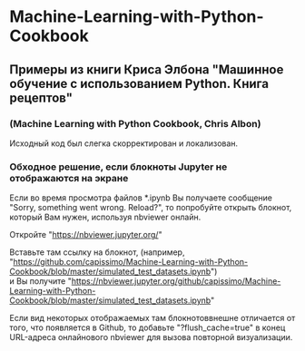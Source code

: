 # Machine-Learning-with-Python-Cookbook

## Примеры из книги Криса Элбона "Машинное обучение с использованием Python. Книга рецептов" 
### (Machine Learning with Python Cookbook, Chris Albon)

Исходный код был слегка скорректирован и локализован.

### Обходное решение, если блокноты Jupyter не отображаются на экране

Если во время просмотра файлов *.ipynb Вы получаете сообщение "Sorry, something went wrong. Reload?",
то попробуйте открыть блокнот, который Вам нужен, используя nbviewer онлайн. 

Откройте "https://nbviewer.jupyter.org/"

Вставьте там ссылку на блокнот, 
(например, "https://github.com/capissimo/Machine-Learning-with-Python-Cookbook/blob/master/simulated_test_datasets.ipynb")  
и Вы получите 
"https://nbviewer.jupyter.org/github/capissimo/Machine-Learning-with-Python-Cookbook/blob/master/simulated_test_datasets.ipynb"

Если вид некоторых отображаемых там блокнотоввнешне отличается от того, что появляется в Github, то добавьте "?flush_cache=true" в конец URL-адреса онлайнового nbviewer для вызова повторной визуализации.
